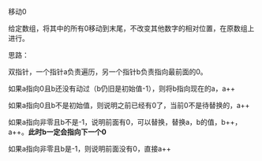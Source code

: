 移动0

给定数组，将其中的所有0移动到末尾，不改变其他数字的相对位置，在原数组上进行。

思路：

双指针，一个指针a负责遍历，另一个指针b负责指向最前面的0。

如果a指向0且b还没有动过（b仍旧是初始值-1），则将b指向现在的a，a++

如果a指向0且b不是初始值，则说明之前已经有0了，当前0不是待替换的，a++

如果a指向非零且b不是-1，说明前面有0，可以替换，替换a，b的值，b++，a++。**此时b一定会指向下一个0**

如果a指向非零且b是-1，则说明前面没有0，直接a++